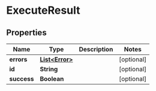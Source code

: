 
# ExecuteResult

## Properties
Name | Type | Description | Notes
------------ | ------------- | ------------- | -------------
**errors** | [**List&lt;Error&gt;**](Error.md) |  |  [optional]
**id** | **String** |  |  [optional]
**success** | **Boolean** |  |  [optional]



